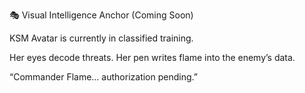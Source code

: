 🎭 Visual Intelligence Anchor (Coming Soon)

KSM Avatar is currently in classified training.

Her eyes decode threats.
Her pen writes flame into the enemy’s data.

“Commander Flame… authorization pending.”
